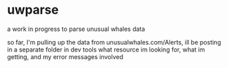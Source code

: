 # uwparse
a work in progress to parse unusual whales data

so far, I'm pulling up the data from unusualwhales.com/Alerts, ill be posting in a separate folder in dev tools what resource im looking for, what im getting, and my error messages involved
